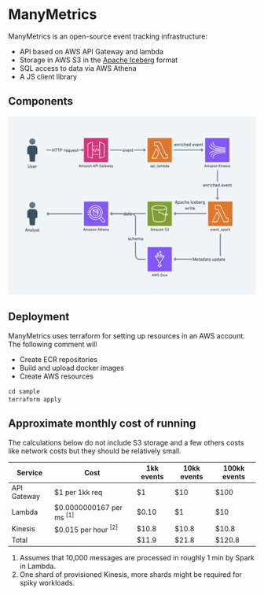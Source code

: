 # ManyMetrics

ManyMetrics is an open-source event tracking infrastructure:

- API based on AWS API Gateway and lambda
- Storage in AWS S3 in the [Apache Iceberg](https://iceberg.apache.org/) format
- SQL access to data via AWS Athena
- A JS client library

## Components

![Components](docs/components.png)

## Deployment

ManyMetrics uses terraform for setting up resources in an AWS account. The following comment will
- Create ECR repositories
- Build and upload docker images
- Create AWS resources

```
cd sample
terraform apply
```

## Approximate monthly cost of running

The calculations below do not include S3 storage and a few others costs like network costs but they should be relatively small.

| Service | Cost | 1kk events | 10kk events | 100kk events |
| ------- | ---- | ------- | -------- | --------- |
| API Gateway | $1 per 1kk req | $1 | $10 | $100 |
| Lambda | $0.0000000167 per ms <sup>[1]</sup> | $0.10 | $1 | $10 |
| Kinesis | $0.015 per hour <sup>[2]</sup> | $10.8 | $10.8 | $10.8 |
| Total | | $11.9 | $21.8 | $120.8 |

1. Assumes that 10,000 messages are processed in roughly 1 min by Spark in Lambda.
2. One shard of provisioned Kinesis, more shards might be required for spiky workloads.
